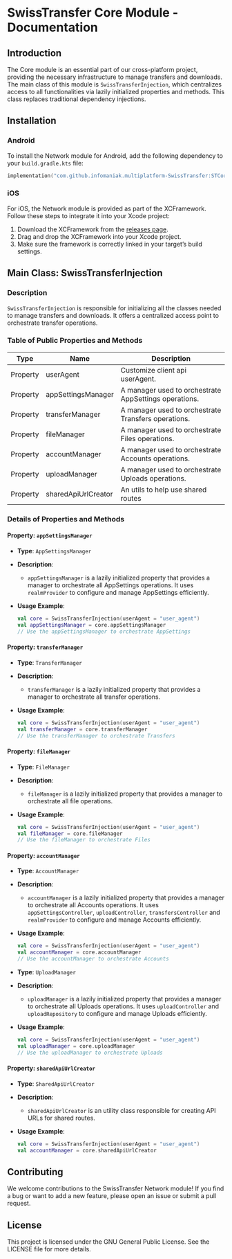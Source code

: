 # SwissTransfer Core Module - Documentation

## Introduction

The Core module is an essential part of our cross-platform project, providing the necessary infrastructure to manage transfers and
downloads. The main class of this module is `SwissTransferInjection`, which centralizes access to all functionalities via lazily
initialized properties and methods. This class replaces traditional dependency injections.

## Installation

### Android

To install the Network module for Android, add the following dependency to your `build.gradle.kts` file:

```kts
implementation("com.github.infomaniak.multiplatform-SwissTransfer:STCore:{tag}")
```

### iOS

For iOS, the Network module is provided as part of the XCFramework. Follow these steps to integrate it into your Xcode project:

1. Download the XCFramework from the [releases page](https://github.com/infomaniak/multiplatform-SwissTransfer/releases).
2. Drag and drop the XCFramework into your Xcode project.
3. Make sure the framework is correctly linked in your target’s build settings.

## Main Class: SwissTransferInjection

### Description

`SwissTransferInjection` is responsible for initializing all the classes needed to manage transfers and downloads. It offers a
centralized access point to orchestrate transfer operations.

### Table of Public Properties and Methods

| Type     | Name                | Description                                           |
|----------|---------------------|-------------------------------------------------------|
| Property | userAgent           | Customize client api userAgent.                       |
| Property | appSettingsManager  | A manager used to orchestrate AppSettings operations. |
| Property | transferManager     | A manager used to orchestrate Transfers operations.   |
| Property | fileManager         | A manager used to orchestrate Files operations.       |
| Property | accountManager      | A manager used to orchestrate Accounts operations.    |
| Property | uploadManager       | A manager used to orchestrate Uploads operations.     |
| Property | sharedApiUrlCreator | An utils to help use shared routes                    |

### Details of Properties and Methods

#### Property: `appSettingsManager`

- **Type**: `AppSettingsManager`
- **Description**:
    - `appSettingsManager` is a lazily initialized property that provides a manager to orchestrate all AppSettings operations. It
      uses `realmProvider` to configure and manage AppSettings efficiently.

- **Usage Example**:
  ```kotlin
  val core = SwissTransferInjection(userAgent = "user_agent")
  val appSettingsManager = core.appSettingsManager
  // Use the appSettingsManager to orchestrate AppSettings
  ```

#### Property: `transferManager`

- **Type**: `TransferManager`
- **Description**:
    - `transferManager` is a lazily initialized property that provides a manager to orchestrate all transfer operations.

- **Usage Example**:
  ```kotlin
  val core = SwissTransferInjection(userAgent = "user_agent")
  val transferManager = core.transferManager
  // Use the transferManager to orchestrate Transfers
  ```

#### Property: `fileManager`

- **Type**: `FileManager`
- **Description**:
    - `fileManager` is a lazily initialized property that provides a manager to orchestrate all file operations.

- **Usage Example**:
  ```kotlin
  val core = SwissTransferInjection(userAgent = "user_agent")
  val fileManager = core.fileManager
  // Use the fileManager to orchestrate Files
  ```

#### Property: `accountManager`

- **Type**: `AccountManager`
- **Description**:
    - `accountManager` is a lazily initialized property that provides a manager to orchestrate all Accounts operations. It uses
      `appSettingsController`, `uploadController`, `transfersController` and `realmProvider` to configure and manage Accounts
      efficiently.

- **Usage Example**:
  ```kotlin
  val core = SwissTransferInjection(userAgent = "user_agent")
  val accountManager = core.accountManager
  // Use the accountManager to orchestrate Accounts
  ```

- **Type**: `UploadManager`
- **Description**:
    - `uploadManager` is a lazily initialized property that provides a manager to orchestrate all Uploads operations. It uses
      `uploadController` and `uploadRepository` to configure and manage Uploads efficiently.

- **Usage Example**:
  ```kotlin
  val core = SwissTransferInjection(userAgent = "user_agent")
  val uploadManager = core.uploadManager
  // Use the uploadManager to orchestrate Uploads
  ```

#### Property: `sharedApiUrlCreator`

- **Type**: `SharedApiUrlCreator`
- **Description**:
    - `sharedApiUrlCreator` is an utility class responsible for creating API URLs for shared routes.

- **Usage Example**:
  ```kotlin
  val core = SwissTransferInjection(userAgent = "user_agent")
  val accountManager = core.sharedApiUrlCreator
  ```

## Contributing

We welcome contributions to the SwissTransfer Network module! If you find a bug or want to add a new feature, please open an issue
or submit a pull request.

## License

This project is licensed under the GNU General Public License. See the LICENSE file for more details.
